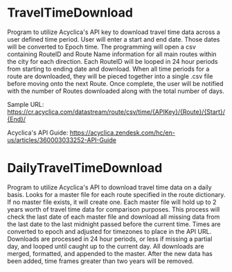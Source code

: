 # TravelTimeDownload

Program to utilize Acyclica's API key to download travel time data across a user defined time period. User will enter a start and end date. Those dates will be converted to Epoch time. The programming will open a csv containing RouteID and Route Name information for all main routes within the city for each direction. Each RouteID will be looped in 24 hour periods from starting to ending date and download. When all time periods for a route are downloaded, they will be pieced together into a single .csv file before moving onto the next Route. Once complete, the user will be notified with the number of Routes downloaded along with the total number of days.

Sample URL:  https://cr.acyclica.com/datastream/route/csv/time/{APIKey}/{Route}/{Start}/{End}/

Acyclica's API Guide:  https://acyclica.zendesk.com/hc/en-us/articles/360003033252-API-Guide

# DailyTravelTimeDownload

Program to utilize Acyclica's API to download travel time data on a daily basis. Looks for a master file for each route specified in the route dictionary. If no master file exists, it will create one. Each master file will hold up to 2 years worth of travel time data for comparison purposes. This process will check the last date of each master file and download all missing data from the last date to the last midnight passed before the current time. Times are converted to epoch and adjusted for timezones to place in the API URL. Downloads are processed in 24 hour periods, or less if missing a partial day, and looped until caught up to the current day. All downloads are merged, formatted, and appended to the master. After the new data has been added, time frames greater than two years will be removed. 